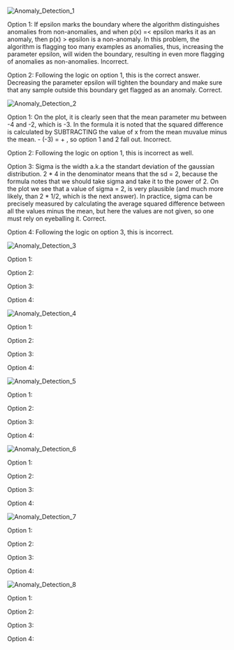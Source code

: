 ![Anomaly_Detection_1](https://github.com/VladStoyanoff/Stanford_Machine_Learning_Coursera/blob/main/Week_9/In-Video_Questions/Anomaly_Detection_1.png)

Option 1: If epsilon marks the boundary where the algorithm distinguishes anomalies from non-anomalies, and when p(x) =< epsilon marks it as an anomaly, then p(x) > epsilon is a non-anomaly. In this problem, the algorithm is flagging too many examples as anomalies, thus, increasing the parameter epsilon, will widen the boundary, resulting in even more flagging of anomalies as non-anomalies. Incorrect.

Option 2: Following the logic on option 1, this is the correct answer. Decreasing the parameter epsilon will tighten the boundary and make sure that any sample outside this boundary get flagged as an anomaly. Correct.

![Anomaly_Detection_2](https://github.com/VladStoyanoff/Stanford_Machine_Learning_Coursera/blob/main/Week_9/In-Video_Questions/Anomaly_Detection_2.png)

Option 1: On the plot, it is clearly seen that the mean parameter mu between -4 and -2, which is -3. In the formula it is noted that the squared difference is calculated by SUBTRACTING the value of x from the mean muvalue minus the mean. - (-3) = + , so option 1 and 2 fall out. Incorrect.

Option 2: Following the logic on option 1, this is incorrect as well.

Option 3: Sigma is the width a.k.a the standart deviation of the gaussian distribution. 2 * 4 in the denominator means that the sd = 2, because the formula notes that we should take sigma and take it to the power of 2. On the plot we see that a value of sigma = 2, is very plausible (and much more likely, than 2 * 1/2, which is the next answer). In practice, sigma can be precisely measured by calculating the average squared difference between all the values minus the mean, but here the values are not given, so one must rely on eyeballing it. Correct.

Option 4: Following the logic on option 3, this is incorrect.

![Anomaly_Detection_3](https://github.com/VladStoyanoff/Stanford_Machine_Learning_Coursera/blob/main/Week_9/In-Video_Questions/Anomaly_Detection_3.png)

Option 1: 

Option 2:

Option 3:

Option 4:

![Anomaly_Detection_4](https://github.com/VladStoyanoff/Stanford_Machine_Learning_Coursera/blob/main/Week_9/In-Video_Questions/Anomaly_Detection_4.png)

Option 1: 

Option 2:

Option 3:

Option 4:

![Anomaly_Detection_5](https://github.com/VladStoyanoff/Stanford_Machine_Learning_Coursera/blob/main/Week_9/In-Video_Questions/Anomaly_Detection_5.png)

Option 1: 

Option 2:

Option 3:

Option 4:

![Anomaly_Detection_6](https://github.com/VladStoyanoff/Stanford_Machine_Learning_Coursera/blob/main/Week_9/In-Video_Questions/Anomaly_Detection_6.png)

Option 1: 

Option 2:

Option 3:

Option 4:

![Anomaly_Detection_7](https://github.com/VladStoyanoff/Stanford_Machine_Learning_Coursera/blob/main/Week_9/In-Video_Questions/Anomaly_Detection_7.png)

Option 1: 

Option 2:

Option 3:

Option 4:

![Anomaly_Detection_8](https://github.com/VladStoyanoff/Stanford_Machine_Learning_Coursera/blob/main/Week_9/In-Video_Questions/Anomaly_Detection_8.png)

Option 1: 

Option 2:

Option 3:

Option 4:
